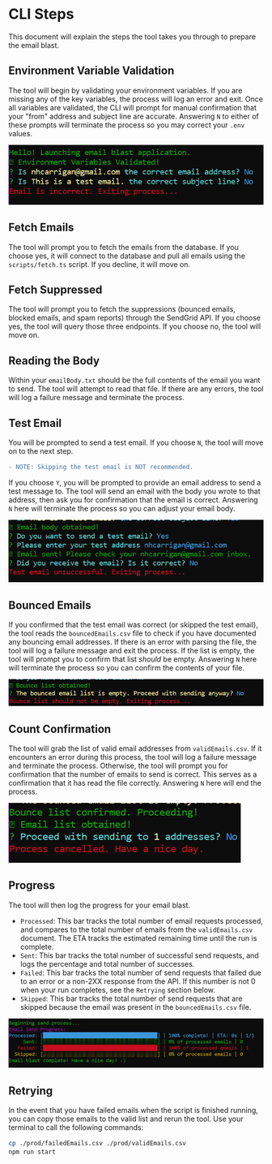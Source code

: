 # CLI Steps

This document will explain the steps the tool takes you through to prepare the email blast.

## Environment Variable Validation

The tool will begin by validating your environment variables. If you are missing any of the key variables, the process will log an error and exit. Once all variables are validated, the CLI will prompt for manual confirmation that your "from" address and subject line are accurate. Answering `N` to either of these prompts will terminate the process so you may correct your `.env` values.

![env validation](./validation.png)

## Fetch Emails

The tool will prompt you to fetch the emails from the database. If you choose yes, it will connect to the database and pull all emails using the `scripts/fetch.ts` script. If you decline, it will move on.

## Fetch Suppressed

The tool will prompt you to fetch the suppressions (bounced emails, blocked emails, and spam reports) through the SendGrid API. If you choose yes, the tool will query those three endpoints. If you choose no, the tool will move on.

## Reading the Body

Within your `emailBody.txt` should be the full contents of the email you want to send. The tool will attempt to read that file. If there are any errors, the tool will log a failure message and terminate the process.

## Test Email

You will be prompted to send a test email. If you choose `N`, the tool will move on to the next step.

```diff
- NOTE: Skipping the test email is NOT recommended.
```

If you choose `Y`, you will be prompted to provide an email address to send a test message to. The tool will send an email with the body you wrote to that address, then ask you for confirmation that the email is correct. Answering `N` here will terminate the process so you can adjust your email body.

![test email](./testmail.png)

## Bounced Emails

If you confirmed that the test email was correct (or skipped the test email), the tool reads the `bouncedEmails.csv` file to check if you have documented any bouncing email addresses. If there is an error with parsing the file, the tool will log a failure message and exit the process. If the list is empty, the tool will prompt you to confirm that list _should_ be empty. Answering `N` here will terminate the process so you can confirm the contents of your file.

![bounce confirmation](./bounced.png)

## Count Confirmation

The tool will grab the list of valid email addresses from `validEmails.csv`. If it encounters an error during this process, the tool will log a failure message and terminate the process. Otherwise, the tool will prompt you for confirmation that the number of emails to send is correct. This serves as a confirmation that it has read the file correctly. Answering `N` here will end the process.

![count confirmation](./count.png)

## Progress

The tool will then log the progress for your email blast.

- `Processed`: This bar tracks the total number of email requests processed, and compares to the total number of emails from the `validEmails.csv` document. The ETA tracks the estimated remaining time until the run is complete.
- `Sent`: This bar tracks the total number of successful send requests, and logs the percentage and total number of successes.
- `Failed`: This bar tracks the total number of send requests that failed due to an error or a non-2XX response from the API. If this number is not 0 when your run completes, see the `Retrying` section below.
- `Skipped`: This bar tracks the total number of send requests that are skipped because the email was present in the `bouncedEmails.csv` file.

![progress bars](./progress.png)

## Retrying

In the event that you have failed emails when the script is finished running, you can copy those emails to the valid list and rerun the tool. Use your terminal to call the following commands:

```bash
cp ./prod/failedEmails.csv ./prod/validEmails.csv
npm run start
```
